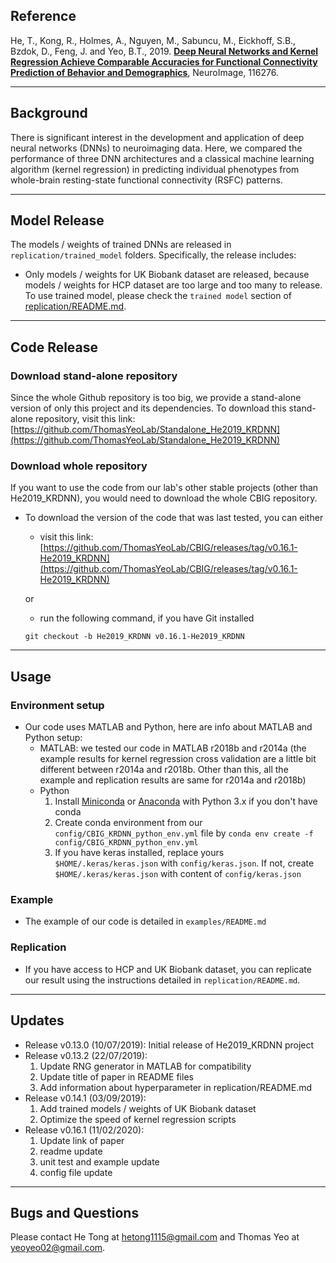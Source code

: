 ## Reference

He, T., Kong, R., Holmes, A., Nguyen, M., Sabuncu, M., Eickhoff, S.B., Bzdok, D., Feng, J. and Yeo, B.T., 2019. [**Deep Neural Networks and Kernel Regression Achieve Comparable Accuracies for Functional Connectivity Prediction of Behavior and Demographics**](https://doi.org/10.1016/j.neuroimage.2019.116276), NeuroImage, 116276.

----
## Background

There is significant interest in the development and application of deep neural networks (DNNs) to neuroimaging data. Here, we compared the performance of three DNN architectures and a classical machine learning algorithm (kernel regression) in predicting individual phenotypes from whole-brain resting-state functional connectivity (RSFC) patterns.

----
## Model Release
The models / weights of trained DNNs are released in `replication/trained_model` folders. Specifically, the release includes:
- Only models / weights for UK Biobank dataset are released, because models / weights for HCP dataset are too large and too many to release. To use trained model, please check the `trained model` section of [replication/README.md](replication#trained-model).

----
## Code Release
### Download stand-alone repository
Since the whole Github repository is too big, we provide a stand-alone version of only this project and its dependencies. To download this stand-alone repository, visit this link: [https://github.com/ThomasYeoLab/Standalone_He2019_KRDNN](https://github.com/ThomasYeoLab/Standalone_He2019_KRDNN)

### Download whole repository
If you want to use the code from our lab's other stable projects (other than He2019_KRDNN), you would need to download the whole CBIG repository.

- To download the version of the code that was last tested, you can either

    - visit this link:
    [https://github.com/ThomasYeoLab/CBIG/releases/tag/v0.16.1-He2019_KRDNN](https://github.com/ThomasYeoLab/CBIG/releases/tag/v0.16.1-He2019_KRDNN)

    or

    - run the following command, if you have Git installed
 
    ```
    git checkout -b He2019_KRDNN v0.16.1-He2019_KRDNN
    ```
----

## Usage
### Environment setup
- Our code uses MATLAB and Python, here are info about MATLAB and Python setup:
	- MATLAB: we tested our code in MATLAB r2018b and r2014a (the example results for kernel regression cross validation are a little bit different between r2014a and r2018b. Other than this, all the example and replication results are same for r2014a and r2018b)
	- Python
		1. Install [Miniconda](https://docs.conda.io/en/latest/miniconda.html) or [Anaconda](https://www.anaconda.com/distribution/#download-section) with Python 3.x if you don't have conda
		2. Create conda environment from our `config/CBIG_KRDNN_python_env.yml` file by `conda env create -f config/CBIG_KRDNN_python_env.yml`
		3. If you have keras installed, replace yours `$HOME/.keras/keras.json` with `config/keras.json`. If not, create `$HOME/.keras/keras.json` with content of `config/keras.json`

### Example
- The example of our code is detailed in `examples/README.md`

### Replication
- If you have access to HCP and UK Biobank dataset, you can replicate our result using the instructions detailed in `replication/README.md`.

----

## Updates
- Release v0.13.0 (10/07/2019): Initial release of He2019_KRDNN project
- Release v0.13.2 (22/07/2019):
    1. Update RNG generator in MATLAB for compatibility
    2. Update title of paper in README files
    3. Add information about hyperparameter in replication/README.md
- Release v0.14.1 (03/09/2019):
    1. Add trained models / weights of UK Biobank dataset
    2. Optimize the speed of kernel regression scripts
- Release v0.16.1 (11/02/2020):
    1. Update link of paper
    2. readme update
    3. unit test and example update
    4. config file update
----

## Bugs and Questions

Please contact He Tong at hetong1115@gmail.com and Thomas Yeo at yeoyeo02@gmail.com.

